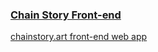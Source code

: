 ### [Chain Story Front-end](https://chainstory.art/about)

[chainstory.art front-end web app](https://chainstory.art)
